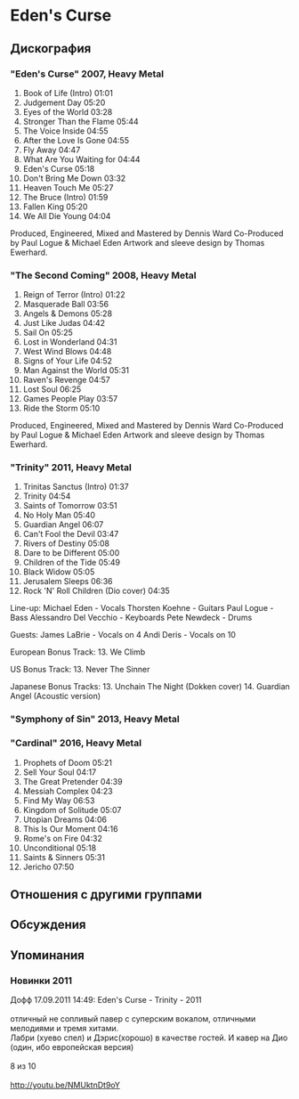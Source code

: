 # Eden's Curse



## Дискография

### "Eden's Curse" 2007, Heavy Metal

1. Book of Life (Intro) 01:01  
2. Judgement Day 05:20  
3. Eyes of the World 03:28  
4. Stronger Than the Flame 05:44  
5. The Voice Inside 04:55  
6. After the Love Is Gone 04:55  
7. Fly Away 04:47  
8. What Are You Waiting for 04:44  
9. Eden's Curse 05:18  
10. Don't Bring Me Down 03:32  
11. Heaven Touch Me 05:27  
12. The Bruce (Intro) 01:59  
13. Fallen King 05:20  
14. We All Die Young 04:04 
  


Produced, Engineered, Mixed and Mastered by Dennis Ward 
Co-Produced by Paul Logue & Michael Eden 
Artwork and sleeve design by Thomas Ewerhard.


### "The Second Coming" 2008, Heavy Metal

1. Reign of Terror (Intro) 01:22  
2. Masquerade Ball 03:56  
3. Angels & Demons 05:28  
4. Just Like Judas 04:42  
5. Sail On 05:25  
6. Lost in Wonderland 04:31  
7. West Wind Blows 04:48  
8. Signs of Your Life 04:52  
9. Man Against the World 05:31  
10. Raven's Revenge 04:57  
11. Lost Soul 06:25  
12. Games People Play 03:57  
13. Ride the Storm 05:10 


Produced, Engineered, Mixed and Mastered by Dennis Ward 
Co-Produced by Paul Logue & Michael Eden 
Artwork and sleeve design by Thomas Ewerhard.


### "Trinity" 2011, Heavy Metal

1. Trinitas Sanctus (Intro) 01:37  
2. Trinity 04:54  
3. Saints of Tomorrow 03:51  
4. No Holy Man 05:40  
5. Guardian Angel 06:07  
6. Can't Fool the Devil 03:47  
7. Rivers of Destiny 05:08  
8. Dare to be Different 05:00  
9. Children of the Tide 05:49  
10. Black Widow 05:05  
11. Jerusalem Sleeps 06:36  
12. Rock 'N' Roll Children (Dio cover) 04:35 


Line-up:
Michael Eden - Vocals
Thorsten Koehne - Guitars
Paul Logue - Bass
Alessandro Del Vecchio - Keyboards
Pete Newdeck - Drums

Guests:
James LaBrie - Vocals on 4
Andi Deris - Vocals on 10

European Bonus Track:
13. We Climb

US Bonus Track:
13. Never The Sinner

Japanese Bonus Tracks:
13. Unchain The Night (Dokken cover)
14. Guardian Angel (Acoustic version) 

### "Symphony of Sin" 2013, Heavy Metal



### "Cardinal" 2016, Heavy Metal

1. Prophets of Doom	05:21	 
2. Sell Your Soul	04:17	 
3. The Great Pretender	04:39	 
4. Messiah Complex	04:23	 
5. Find My Way	06:53	 
6. Kingdom of Solitude	05:07	 
7. Utopian Dreams	04:06	 
8. This Is Our Moment	04:16	 
9. Rome's on Fire	04:32	 
10. Unconditional	05:18	 
11. Saints & Sinners	05:31	 
12. Jericho	07:50	


## Отношения с другими группами


## Обсуждения


## Упоминания

### Новинки 2011

Дофф 17.09.2011 14:49:
Eden's Curse - Trinity - 2011<BR><BR>отличный не сопливый павер с суперским вокалом, отличными мелодиями и тремя хитами. <BR>Лабри (хуево спел) и Дэрис(хорошо) в качестве гостей. И кавер на Дио (один, ибо европейская версия)<BR><BR>8 из 10<BR><BR><A HREF="http://youtu.be/NMUktnDt9oY" TARGET="_blank">http://youtu.be/NMUktnDt9oY</A><BR><BR>

